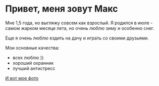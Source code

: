 # Привет, меня зовут Макс

Мне 1,5 года, но выгляжу совсем как взрослый. Я родился в июле - самом жарком месяце лета, но очень люблю зиму и особенно снег.

Еще я очень люблю ездить на дачу и играть со своими друзьями.

Мои основные качества:

- всех люблю ))
- хороший охранник
- лучший антистресс

[И вот мое фото]("https://drive.google.com/file/d/1H7vpRJz74YXA5V7KqKyyR1OdGo2rWBXD/view?usp=sharing")